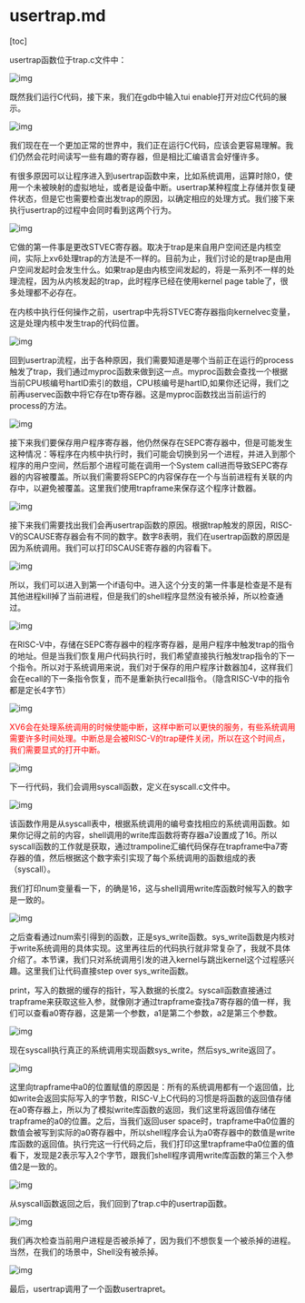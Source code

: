# usertrap.md

[toc]

usertrap函数位于trap.c文件中：

![img](.assets/image%20(340).png)

既然我们运行C代码，接下来，我们在gdb中输入tui enable打开对应C代码的展示。

![img](.assets/image%20(310).png)

我们现在在一个更加正常的世界中，我们正在运行C代码，应该会更容易理解。我们仍然会花时间读写一些有趣的寄存器，但是相比汇编语言会好懂许多。

有很多原因可以让程序进入到usertrap函数中来，比如系统调用，运算时除0，使用一个未被映射的虚拟地址，或者是设备中断。usertrap某种程度上存储并恢复硬件状态，但是它也需要检查出发trap的原因，以确定相应的处理方式。我们接下来执行usertrap的过程中会同时看到这两个行为。

![img](.assets/image%20(292).png)

它做的第一件事是更改STVEC寄存器。取决于trap是来自用户空间还是内核空间，实际上xv6处理trap的方法是不一样的。目前为止，我们讨论的是trap是由用户空间发起时会发生什么。如果trap是由内核空间发起的，将是一系列不一样的处理流程，因为从内核发起的trap，此时程序已经在使用kernel page table了，很多处理都不必存在。

在内核中执行任何操作之前，usertrap中先将STVEC寄存器指向kernelvec变量，这是处理内核中发生trap的代码位置。

![img](.assets/image%20(261).png)

回到usertrap流程，出于各种原因，我们需要知道是哪个当前正在运行的process触发了trap，我们通过myproc函数来做到这一点。myproc函数会查找一个根据当前CPU核编号hartID索引的数组，CPU核编号是hartID,如果你还记得，我们之前再uservec函数中将它存在tp寄存器。这是myproc函数找出当前运行的process的方法。

![img](.assets/image%20(229).png)

接下来我们要保存用户程序寄存器，他仍然保存在SEPC寄存器中，但是可能发生这种情况：等程序在内核中执行时，我们可能会切换到另一个进程，并进入到那个程序的用户空间，然后那个进程可能在调用一个System call进而导致SEPC寄存器的内容被覆盖。所以我们需要将SEPC的内容保存在一个与当前进程有关联的内存中，以避免被覆盖。这里我们使用trapframe来保存这个程序计数器。

![img](.assets/image%20(233).png)

接下来我们需要找出我们会再usertrap函数的原因。根据trap触发的原因，RISC-V的SCAUSE寄存器会有不同的数字。数字8表明，我们在usertrap函数的原因是因为系统调用。我们可以打印SCAUSE寄存器的内容看下。

![img](.assets/image%20(220).png)

所以，我们可以进入到第一个if语句中。进入这个分支的第一件事是检查是不是有其他进程kill掉了当前进程，但是我们的shell程序显然没有被杀掉，所以检查通过。

![img](.assets/image%20(265).png)

在RISC-V中，存储在SEPC寄存器中的程序寄存器，是用户程序中触发trap的指令的地址。但是当我们恢复用户代码执行时，我们希望直接执行触发trap指令的下一个指令。所以对于系统调用来说，我们对于保存的用户程序计数器加4，这样我们会在ecall的下一条指令恢复，而不是重新执行ecall指令。（隐含RISC-V中的指令都是定长4字节）

![img](.assets/image%20(273).png)

<font color=red>XV6会在处理系统调用的时候使能中断，这样中断可以更快的服务，有些系统调用需要许多时间处理。中断总是会被RISC-V的trap硬件关闭，所以在这个时间点，我们需要显式的打开中断。</font>

![img](.assets/image%20(236).png)

下一行代码，我们会调用syscall函数，定义在syscall.c文件中。

![img](.assets/image%20(279).png)

该函数作用是从syscall表中，根据系统调用的编号查找相应的系统调用函数。如果你记得之前的内容，shell调用的write库函数将寄存器a7设置成了16。所以syscall函数的工作就是获取，通过trampoline汇编代码保存在trapframe中a7寄存器的值，然后根据这个数字索引实现了每个系统调用的函数组成的表（syscall）。

我们打印num变量看一下，的确是16，这与shell调用write库函数时候写入的数字是一致的。

![img](.assets/image%20(239).png)

之后查看通过num索引得到的函数，正是sys_write函数。sys_write函数是内核对于write系统调用的具体实现。这里再往后的代码执行就非常复杂了，我就不具体介绍了。本节课，我们只对系统调用引发的进入kernel与跳出kernel这个过程感兴趣。这里我们让代码直接step over sys_write函数。

print，写入的数据的缓存的指针，写入数据的长度2。syscall函数直接通过trapframe来获取这些入参，就像刚才通过trapframe查找a7寄存器的值一样，我们可以查看a0寄存器，这是第一个参数，a1是第二个参数，a2是第三个参数。

![img](.assets/image%20(226).png)

现在syscall执行真正的系统调用实现函数sys_write，然后sys_write返回了。

![img](.assets/image%20(266).png)

这里向trapframe中a0的位置赋值的原因是：所有的系统调用都有一个返回值，比如write会返回实际写入的字节数，RISC-V上C代码的习惯是将函数的返回值存储在a0寄存器上，所以为了模拟write库函数的返回，我们这里将返回值存储在trapframe的a0的位置。之后，当我们返回user space时，trapframe中a0位置的数值会被写到实际的a0寄存器中，所以shell程序会认为a0寄存器中的数值是write库函数的返回值。执行完这一行代码之后，我们打印这里trapframe中a0位置的值看下，发现是2表示写入2个字节，跟我们shell程序调用write库函数的第三个入参值2是一致的。

![img](.assets/image%20(218).png)

从syscall函数返回之后，我们回到了trap.c中的usertrap函数。

![img](.assets/image%20(308).png)

我们再次检查当前用户进程是否被杀掉了，因为我们不想恢复一个被杀掉的进程。当然，在我们的场景中，Shell没有被杀掉。

![img](.assets/image%20(235).png)

最后，usertrap调用了一个函数usertrapret。